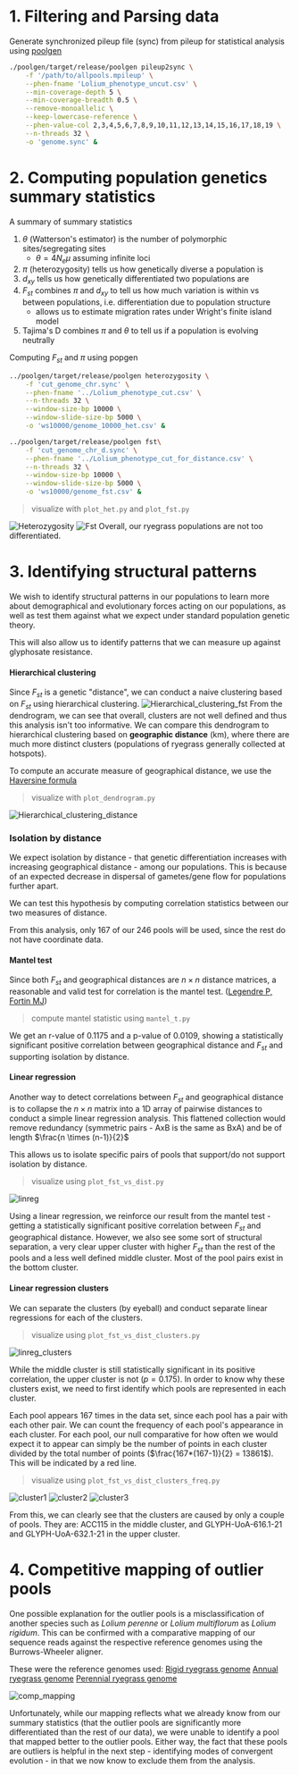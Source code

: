 # 1. Filtering and Parsing data
Generate synchronized pileup file (sync) from pileup for statistical analysis using [poolgen](https://github.com/jeffersonfparil/poolgen/)
```bash
./poolgen/target/release/poolgen pileup2sync \
    -f '/path/to/allpools.mpileup' \
    --phen-fname 'Lolium_phenotype_uncut.csv' \
    --min-coverage-depth 5 \
    --min-coverage-breadth 0.5 \
    --remove-monoallelic \
    --keep-lowercase-reference \
    --phen-value-col 2,3,4,5,6,7,8,9,10,11,12,13,14,15,16,17,18,19 \
    --n-threads 32 \
    -o 'genome.sync' &
```

# 2. Computing population genetics summary statistics
A summary of summary statistics
1. $\theta$ (Watterson's estimator) is the number of polymorphic sites/segregating sites
	- $\theta = 4N_e\mu$ assuming infinite loci
2. $\pi$ (heterozygosity) tells us how genetically diverse a population is
3. $d_{xy}$ tells us how genetically differentiated two populations are
4. $F_{st}$ combines $\pi$ and $d_{xy}$ to tell us how much variation is within vs between populations, i.e. differentiation due to population structure
	- allows us to estimate migration rates under Wright's finite island model
5. Tajima's D combines $\pi$ and $\theta$ to tell us if a population is evolving neutrally

Computing $F_{st}$ and $\pi$ using popgen
```bash
../poolgen/target/release/poolgen heterozygosity \
    -f 'cut_genome_chr.sync' \
    --phen-fname '../Lolium_phenotype_cut.csv' \
    --n-threads 32 \
    --window-size-bp 10000 \
    --window-slide-size-bp 5000 \
    -o 'ws10000/genome_10000_het.csv' &
```
```bash
../poolgen/target/release/poolgen fst\
    -f 'cut_genome_chr_d.sync' \
    --phen-fname '../Lolium_phenotype_cut_for_distance.csv' \
    --n-threads 32 \
    --window-size-bp 10000 \
    --window-slide-size-bp 5000 \
    -o 'ws10000/genome_fst.csv' &
```
> visualize with `plot_het.py` and `plot_fst.py`

![Heterozygosity](https://github.com/cjdjpj/weedomics/blob/main/figures/heterozygosity.png)
![Fst](https://github.com/cjdjpj/weedomics/blob/main/figures/fst.png)
Overall, our ryegrass populations are not too differentiated.

# 3. Identifying structural patterns
We wish to identify structural patterns in our populations to learn more about demographical and evolutionary forces acting on our populations, as well as test them against what we expect under standard population genetic theory.

This will also allow us to identify patterns that we can measure up against glyphosate resistance.

#### Hierarchical clustering
Since $F_{st}$ is a genetic "distance", we can conduct a naive clustering based on $F_{st}$ using hierarchical clustering.
![Hierarchical_clustering_fst](https://github.com/cjdjpj/weedomics/blob/main/figures/dendrogram_fst.png)
From the dendrogram, we can see that overall, clusters are not well defined and thus this analysis isn't too informative. 
We can compare this dendrogram to hierarchical clustering based on **geographic distance** (km), where there are much more distinct clusters (populations of ryegrass generally collected at hotspots).

To compute an accurate measure of geographical distance, we use the [Haversine formula](https://en.wikipedia.org/wiki/Haversine_formula)
> visualize with `plot_dendrogram.py`

![Hierarchical_clustering_distance](https://github.com/cjdjpj/weedomics/blob/main/figures/dendrogram_dist.png)

### Isolation by distance
We expect isolation by distance - that genetic differentiation increases with increasing geographical distance - among our populations. This is because of an expected decrease in dispersal of gametes/gene flow for populations further apart.

We can test this hypothesis by computing correlation statistics between our two measures of distance.

From this analysis, only 167 of our 246 pools will be used, since the rest do not have coordinate data.

#### Mantel test
Since both $F_{st}$ and geographical distances are $n \times n$ distance matrices, a reasonable and valid test for correlation is the mantel test. ([Legendre P, Fortin MJ](https://doi.org/10.1111/j.1755-0998.2010.02866.x))
> compute mantel statistic using `mantel_t.py`

We get an r-value of $0.1175$ and a p-value of $0.0109$, showing a statistically significant positive correlation between geographical distance and $F_{st}$ and  supporting isolation by distance.

#### Linear regression
Another way to detect correlations between $F_{st}$ and geographical distance is to collapse the $n \times n$ matrix into a 1D array of pairwise distances to conduct a simple linear regression analysis. This flattened collection would remove redundancy (symmetric pairs - AxB is the same as BxA) and be of length $\frac{n \times (n-1)}{2}$

This allows us to isolate specific pairs of pools that support/do not support isolation by distance.
> visualize using `plot_fst_vs_dist.py`

![linreg](https://github.com/cjdjpj/weedomics/blob/main/figures/linreg.png)

Using a linear regression, we reinforce our result from the mantel test - getting a statistically significant positive correlation between $F_{st}$ and geographical distance.
However, we also see some sort of structural separation, a very clear upper cluster with higher $F_{st}$ than the rest of the pools and a less well defined middle cluster. Most of the pool pairs exist in the bottom cluster.

#### Linear regression clusters
We can separate the clusters (by eyeball) and conduct separate linear regressions for each of the clusters.
> visualize using `plot_fst_vs_dist_clusters.py`

![linreg_clusters](https://github.com/cjdjpj/weedomics/blob/main/figures/linreg_clusters.png)

While the middle cluster is still statistically significant in its positive correlation, the upper cluster is not ($p = 0.175$).
In order to know why these clusters exist, we need to first identify which pools are represented in each cluster.

Each pool appears 167 times in the data set, since each pool has a pair with each other pair. We can count the frequency of each pool's appearance in each cluster.
For each pool, our null comparative for how often we would expect it to appear can simply be the number of points in each cluster divided by the total number of points ($\frac{167*(167-1)}{2} = 13861$). This will be indicated by a red line.
> visualize using `plot_fst_vs_dist_clusters_freq.py`

![cluster1](https://github.com/cjdjpj/weedomics/blob/main/figures/cluster1.png)
![cluster2](https://github.com/cjdjpj/weedomics/blob/main/figures/cluster2.png)
![cluster3](https://github.com/cjdjpj/weedomics/blob/main/figures/cluster3.png)

From this, we can clearly see that the clusters are caused by only a couple of pools.
They are: ACC115 in the middle cluster, and GLYPH-UoA-616.1-21 and GLYPH-UoA-632.1-21 in the upper cluster.

# 4. Competitive mapping of outlier pools
One possible explanation for the outlier pools is a misclassification of another species such as *Lolium perenne* or *Lolium multiflorum* as *Lolium rigidum*. 
This can be confirmed with a comparative mapping of our sequence reads against the respective reference genomes using the Burrows-Wheeler aligner.

These were the reference genomes used: 
[Rigid ryegrass genome](https://doi.org/10.3389/fgene.2022.1012694)
[Annual ryegrass genome](https://www.ncbi.nlm.nih.gov/datasets/genome/GCA_019182485.1/)
[Perennial ryegrass genome](https://www.ncbi.nlm.nih.gov/datasets/genome/GCA_019359855.2/)

![comp_mapping](https://github.com/cjdjpj/weedomics/blob/main/figures/comparative_mapping.png)

Unfortunately, while our mapping reflects what we already know from our summary statistics (that the outlier pools are significantly more differentiated than the rest of our data), we were unable to identify a pool that mapped better to the outlier pools.
Either way, the fact that these pools are outliers is helpful in the next step - identifying modes of convergent evolution - in that we now know to exclude them from the analysis.